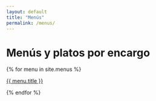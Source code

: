 ```yaml
---
layout: default
title: "Menús"
permalink: /menus/
---
```


<h1>Menús y platos por encargo</h1>
<div>
  {% for menu in site.menus %}
    <p>
      <a href="{{ menu.url }}">{{ menu.title }}</a>
    </p>
  {% endfor %}
</div>
